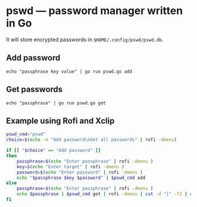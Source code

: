 # pswd — password manager written in Go
It will store encrypted passwords in `$HOME/.config/pswd/pswd.db`.

## Add password
`echo "passphrase key value" | go run pswd.go add`

## Get passwords
`echo "passphrase" | go run pswd.go get`

## Example using Rofi and Xclip
```sh
pswd_cmd="pswd"
choice=$(echo -e "Add password\nGet all passwords" | rofi -dmenu)

if [[ "$choice" == "Add password" ]]
then
    passphrase=$(echo "Enter passphrase" | rofi -dmenu )
    key=$(echo "Enter target" | rofi -dmenu )
    password=$(echo "Enter password" | rofi -dmenu )
    echo "$passphrase $key $password" | $pswd_cmd add
else
    passphrase=$(echo "Enter passphrase" | rofi -dmenu )
    echo $passphrase | $pswd_cmd get | rofi -dmenu | cut -d "[" -f2 | cut -d "]" -f1 | xargs | xclip -selection clipboard
fi
```
